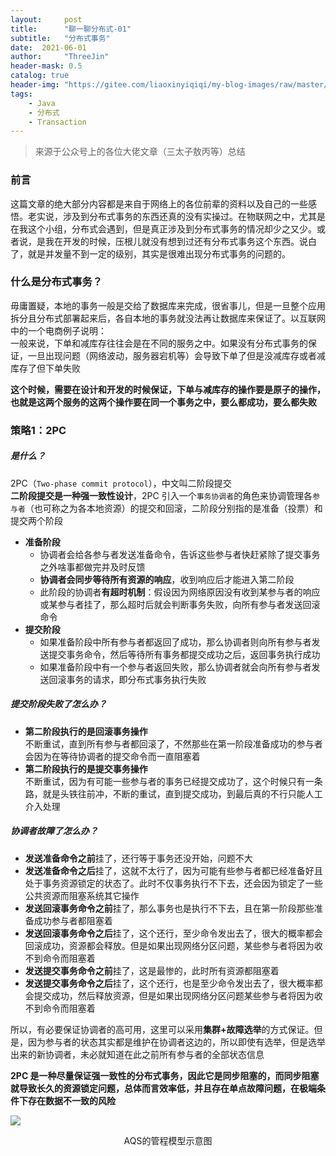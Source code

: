 ```yaml
---
layout:     post
title:      "聊一聊分布式-01"
subtitle:   "分布式事务"
date:  2021-06-01
author:     "ThreeJin"
header-mask: 0.5
catalog: true
header-img: "https://gitee.com/liaoxinyiqiqi/my-blog-images/raw/master/img/threadpool.jpg"
tags:
    - Java
    - 分布式
    - Transaction
---
```

> 来源于公众号上的各位大佬文章（三太子敖丙等）总结

### 前言
这篇文章的绝大部分内容都是来自于网络上的各位前辈的资料以及自己的一些感悟。老实说，涉及到分布式事务的东西还真的没有实操过。在物联网之中，尤其是在我这个小组，分布式会遇到，但是真正涉及到分布式事务的情况却少之又少。或者说，是我在开发的时候，压根儿就没有想到过还有分布式事务这个东西。说白了，就是并发量不到一定的级别，其实是很难出现分布式事务的问题的。
### 什么是分布式事务？
毋庸置疑，本地的事务一般是交给了数据库来完成，很省事儿，但是一旦整个应用拆分且分布式部署起来后，各自本地的事务就没法再让数据库来保证了。以互联网中的一个电商例子说明：  
一般来说，下单和减库存往往会是在不同的服务之中。如果没有分布式事务的保证，一旦出现问题（网络波动，服务器宕机等）会导致下单了但是没减库存或者减库存了但下单失败  

**这个时候，需要在设计和开发的时候保证，下单与减库存的操作要是原子的操作，也就是这两个服务的这两个操作要在同一个事务之中，要么都成功，要么都失败**
### 策略1：2PC
##### 是什么？
2PC（`Two-phase commit protocol`），中文叫二阶段提交  
**二阶段提交是一种强一致性设计**，2PC 引入一个`事务协调者`的角色来协调管理各`参与者`（也可称之为各本地资源）的提交和回滚，二阶段分别指的是准备（投票）和提交两个阶段

- **准备阶段**  
    - 协调者会给各参与者发送准备命令，告诉这些参与者快赶紧除了提交事务之外啥事都做完并及时反馈  
    - **协调者会同步等待所有资源的响应**，收到响应后才能进入第二阶段  
    - 此阶段的协调者**有超时机制**：假设因为网络原因没有收到某参与者的响应或某参与者挂了，那么超时后就会判断事务失败，向所有参与者发送回滚命令  
- **提交阶段**  
    - 如果准备阶段中所有参与者都返回了成功，那么协调者则向所有参与者发送提交事务命令，然后等待所有事务都提交成功之后，返回事务执行成功  
    - 如果准备阶段中有一个参与者返回失败，那么协调者就会向所有参与者发送回滚事务的请求，即分布式事务执行失败
    
##### 提交阶段失败了怎么办？

- **第二阶段执行的是回滚事务操作**  
不断重试，直到所有参与者都回滚了，不然那些在第一阶段准备成功的参与者会因为在等待协调者的提交命令而一直阻塞着  
- **第二阶段执行的是提交事务操作**  
不断重试，因为有可能一些参与者的事务已经提交成功了，这个时候只有一条路，就是头铁往前冲，不断的重试，直到提交成功，到最后真的不行只能人工介入处理

##### 协调者故障了怎么办？

- **发送准备命令之前**挂了，还行等于事务还没开始，问题不大  
- **发送准备命令之后**挂了，这就不太行了，因为可能有些参与者都已经准备好且处于事务资源锁定的状态了。此时不仅事务执行不下去，还会因为锁定了一些公共资源而阻塞系统其它操作  
- **发送回滚事务命令之前**挂了，那么事务也是执行不下去，且在第一阶段那些准备成功参与者都阻塞着  
- **发送回滚事务命令之后**挂了，这个还行，至少命令发出去了，很大的概率都会回滚成功，资源都会释放。但是如果出现网络分区问题，某些参与者将因为收不到命令而阻塞着  
- **发送提交事务命令之前**挂了，这是最惨的，此时所有资源都阻塞着  
- **发送提交事务命令之后**挂了，这个还行，也是至少命令发出去了，很大概率都会提交成功，然后释放资源，但是如果出现网络分区问题某些参与者将因为收不到命令而阻塞着  

所以，有必要保证协调者的高可用，这里可以采用**集群+故障选举**的方式保证。但是，因为参与者的状态其实都是维护在协调者这边的，所以即使有选举，但是选举出来的新协调者，未必就知道在此之前所有参与者的全部状态信息

**2PC 是一种尽量保证强一致性的分布式事务，因此它是同步阻塞的，而同步阻塞就导致长久的资源锁定问题，总体而言效率低，并且存在单点故障问题，在极端条件下存在数据不一致的风险**

![](https://gitee.com/liaoxinyiqiqi/my-blog-images/raw/master/img/java-thread-07-05.jpg)  
<center>AQS的管程模型示意图</center>  

